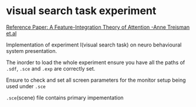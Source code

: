 # visual search task experiment

[Reference Paper: A Feature-Integration Theory of Attention -Anne Treisman et.al](https://www.sciencedirect.com/science/article/abs/pii/0010028580900055)

Implementation of experiment I(visual search task) on neuro behavioural system presentation.

The inorder to load the whole experiment ensure you have all the paths of ```.sdf```, ```.sce``` and ```.exp``` are correctly set.

Ensure to check and set all screen parameters for the monitor setup being used under ```.sce```

```.sce```(scene) file contains primary impementation
